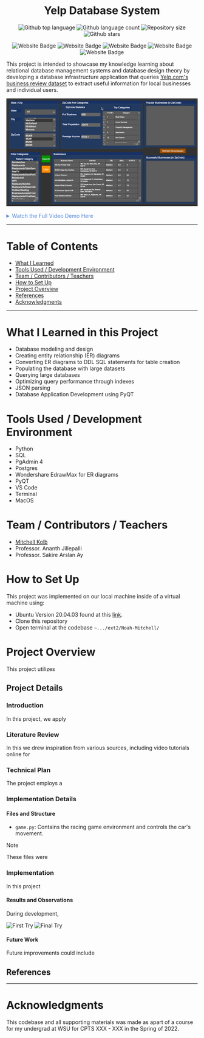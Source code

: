 
<h1 align="center">Yelp Database System</h1>

<p align="center">
  <img alt="Github top language" src="https://img.shields.io/github/languages/top/mitchellkolb/yelp-database?color=223A60">

  <img alt="Github language count" src="https://img.shields.io/github/languages/count/mitchellkolb/yelp-database?color=223A60">

  <img alt="Repository size" src="https://img.shields.io/github/repo-size/mitchellkolb/yelp-database?color=223A60">

  <img alt="Github stars" src="https://img.shields.io/github/stars/mitchellkolb/yelp-database?color=223A60" />
</p>

<p align="center">
<img
    src="https://img.shields.io/badge/Python-3776AB?style=for-the-badge&logo=Python&logoColor=white"
    alt="Website Badge" />
<img
    src="https://img.shields.io/badge/postgresql-4169E1?style=for-the-badge&logo=postgresql&logoColor=white"
    alt="Website Badge" />
<img
    src="https://img.shields.io/badge/yelp-BC0500?style=for-the-badge&logo=yelp&logoColor=white"
    alt="Website Badge" />
<img
    src="https://img.shields.io/badge/qt-41CD52?style=for-the-badge&logo=qt&logoColor=white"
    alt="Website Badge" />
<img
    src="https://img.shields.io/badge/Windows-0078D6?style=for-the-badge&logo=Windows 10&logoColor=white"
    alt="Website Badge" />
</p>

This project is intended to showcase my knowledge learning about relational database management systems and database design theory by developing a database infrastructure application that queries [Yelp.com's business review dataset](https://www.yelp.com/dataset) to extract useful information for local businesses and individual users.


![project image](resources/yelp-database.gif)

<details>
<summary style="color:#5087dd">Watch the Full Video Demo Here</summary>

[![Full Video Demo Here](https://img.youtube.com/vi/Qd66rchTcco/0.jpg)](https://www.youtube.com/watch?v=Qd66rchTcco)

</details>

---

# Table of Contents
- [What I Learned](#what-i-learned-in-this-project)
- [Tools Used / Development Environment](#tools-used--development-environment)
- [Team / Contributors / Teachers](#team--contributors--teachers)
- [How to Set Up](#how-to-set-up)
- [Project Overview](#project-overview)
- [References](#references)
- [Acknowledgments](#acknowledgments)

---

# What I Learned in this Project
- Database modeling and design
- Creating entity relationship (ER) diagrams
- Converting ER diagrams to DDL SQL statements for table creation
- Populating the database with large datasets
- Querying large databases
- Optimizing query performance through indexes
- JSON parsing
- Database Application Development using PyQT


# Tools Used / Development Environment
- Python
- SQL
- PgAdmin 4
- Postgres
- Wondershare EdrawMax for ER diagrams
- PyQT
- VS Code
- Terminal
- MacOS





# Team / Contributors / Teachers
- [Mitchell Kolb](https://github.com/mitchellkolb)
- Professor. Ananth Jillepalli
- Professor. Sakire Arslan Ay





# How to Set Up
This project was implemented on our local machine inside of a virtual machine using:
- Ubuntu Version 20.04.03 found at this [link](http://lt.releases.ubuntu.com/20.04.3/).
- Clone this repository 
- Open terminal at the codebase `~.../ext2/Noah-Mitchell/`





# Project Overview
This project utilizes 



## Project Details

### Introduction
In this project, we apply 


### Literature Review
In this we drew inspiration from various sources, including video tutorials online for 


### Technical Plan
The project employs a 


### Implementation Details

#### Files and Structure
- `game.py`: Contains the racing game environment and controls the car's movement.
> [!NOTE]
> These files were 


### Implementation
In this project

#### Results and Observations
During development,
<p float="left">
  <img src="resources/image1.png" alt="First Try" width="300" />
  <img src="resources/image2.png" alt="Final Try" width="307" />
</p>

#### Future Work
Future improvements could include



## References



--- 
# Acknowledgments
This codebase and all supporting materials was made as apart of a course for my undergrad at WSU for CPTS XXX - XXX in the Spring of 2022. 

